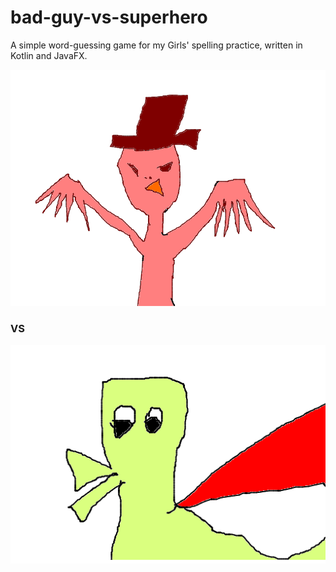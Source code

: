 # bad-guy-vs-superhero

A simple word-guessing game for my Girls' spelling practice, written in Kotlin and JavaFX.


![Bad Guy](src/main/resources/bad_guy.png)

### VS

![Superhero](src/main/resources/hero.png)


